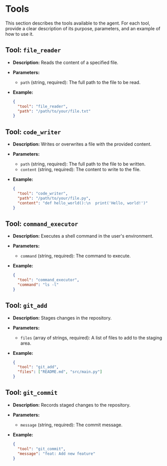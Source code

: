 # Tools

This section describes the tools available to the agent. For each tool, provide a clear description of its purpose, parameters, and an example of how to use it.

## Tool: `file_reader`

- **Description:** Reads the content of a specified file.
- **Parameters:**
  - `path` (string, required): The full path to the file to be read.
- **Example:**

    ```json
    {
      "tool": "file_reader",
      "path": "/path/to/your/file.txt"
    }
    ```

## Tool: `code_writer`

- **Description:** Writes or overwrites a file with the provided content.
- **Parameters:**
  - `path` (string, required): The full path to the file to be written.
  - `content` (string, required): The content to write to the file.
- **Example:**

    ```json
    {
      "tool": "code_writer",
      "path": "/path/to/your/file.py",
      "content": "def hello_world():\n  print('Hello, world!')"
    }
    ```

## Tool: `command_executor`

- **Description:** Executes a shell command in the user's environment.
- **Parameters:**
  - `command` (string, required): The command to execute.
- **Example:**

    ```json
    {
      "tool": "command_executor",
      "command": "ls -l"
    }
    ```

## Tool: `git_add`

- **Description:** Stages changes in the repository.
- **Parameters:**
  - `files` (array of strings, required): A list of files to add to the staging area.
- **Example:**

    ```json
    {
      "tool": "git_add",
      "files": ["README.md", "src/main.py"]
    }
    ```

## Tool: `git_commit`

- **Description:** Records staged changes to the repository.
- **Parameters:**
  - `message` (string, required): The commit message.
- **Example:**

    ```json
    {
      "tool": "git_commit",
      "message": "feat: Add new feature"
    }
    ```
